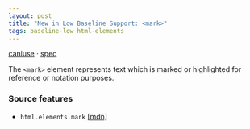 ```yaml
---
layout: post
title: "New in Low Baseline Support: <mark>"
tags: baseline-low html-elements
---
```


[caniuse](https://caniuse.com/?search=mark) · [spec](https://html.spec.whatwg.org/multipage/text-level-semantics.html#the-mark-element)

The `<mark>` element represents text which is marked or highlighted for reference or notation purposes.

### Source features

- ``html.elements.mark`` [[mdn]](https://developer.mozilla.org/en-US/search?q=html.elements.mark)
